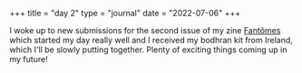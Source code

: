 +++
title = "day 2"
type = "journal"
date = "2022-07-06"
+++

I woke up to new submissions for the second issue of my zine [Fantômes](https://fantomeszine.com/) which started my day really well and I received my bodhran kit from Ireland, which I'll be slowly putting together. Plenty of exciting things coming up in my future!
